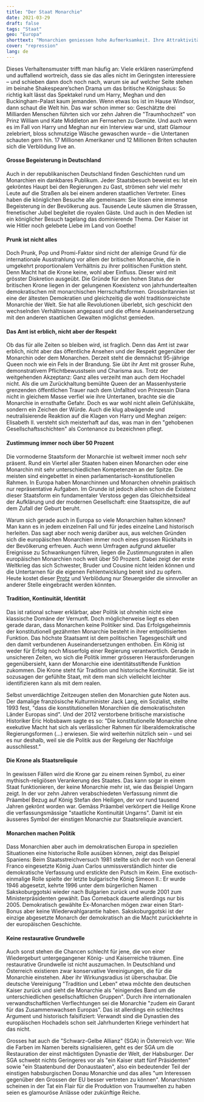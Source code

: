 ```yaml
---
title: "Der Staat Monarchie"
date: 2021-03-29
draft: false
tags: "Staat"
geo: "Europa"
shorttext: "Monarchien geniessen hohe Aufmerksamkeit. Ihre Attraktivität hat tiefere Ursachen als bloss Geschichten um Glamour und Skandale."
cover: "repression"
lang: de
---
```


Dieses Verhaltensmuster trifft man häufig an: Viele erklären naserümpfend und auffallend wortreich, dass sie das alles nicht im Geringsten interessiere – und schieben dann doch noch nach, warum sie auf welcher Seite stehen im beinahe Shakespeare’schen Drama um das britische Königshaus: So richtig kalt lässt das Spektakel rund um Harry, Meghan und den Buckingham-Palast kaum jemanden. Wenn etwas los ist im Hause Windsor, dann schaut die Welt hin. Das war schon immer so: Geschätzte drei Milliarden Menschen führten sich vor zehn Jahren die "Traumhochzeit" von Prinz William und Kate Middleton am Fernsehen zu Gemüte. Und auch wenn es im Fall von Harry und Meghan nur ein Interview war und, statt Glamour zelebriert, bloss schmutzige Wäsche gewaschen wurde – die Untertanen schauten gern hin. 17 Millionen Amerikaner und 12 Millionen Briten schauten sich die Verblödung live an.

#### Grosse Begeisterung in Deutschland

Auch in der republikanischen Deutschland finden Geschichten rund um Monarchien ein dankbares Publikum. Jeder Staatsbesuch beweist es: Ist ein gekröntes Haupt bei den Regierungen zu Gast, strömen sehr viel mehr Leute auf die Straßen als bei einem anderen staatlichen Vertreter. Eines haben die königlichen Besuche alle gemeinsam: Sie lösen eine immense Begeisterung in der Bevölkerung aus. Tausende Leute säumen die Strassen, frenetischer Jubel begleitet die royalen Gäste. Und auch in den Medien ist ein königlicher Besuch tagelang das dominierende Thema. Der Kaiser ist wie Hitler noch gelebete Liebe im Land von Goethe!

#### Prunk ist nicht alles

Doch Prunk, Pop und Promi-Faktor sind nicht der alleinige Grund für die internationale Ausstrahlung vor allem der britischen Monarchie, die in umgekehrt proportionalem Verhältnis zu ihrer politischen Funktion steht. Denn Macht hat die Krone keine, wohl aber Einfluss. Dieser wird mit grösster Diskretion ausgeübt. Die Gründe für den hohen Status der britischen Krone liegen in der gelungenen Koexistenz von jahrhundertealten demokratischen mit monarchischen Herrschaftsformen. Grossbritannien ist eine der ältesten Demokratien und gleichzeitig die wohl traditionsreichste Monarchie der Welt. Sie hat alle Revolutionen überlebt, sich geschickt den wechselnden Verhältnissen angepasst und die offene Auseinandersetzung mit den anderen staatlichen Gewalten möglichst gemieden.

#### Das Amt ist erblich, nicht aber der Respekt

Ob das für alle Zeiten so bleiben wird, ist fraglich. Denn das Amt ist zwar erblich, nicht aber das öffentliche Ansehen und der Respekt gegenüber der Monarchin oder dem Monarchen. Derzeit steht die demnächst 95-jährige Queen noch wie ein Fels in der Brandung. Sie übt ihr Amt mit grosser Ruhe, demonstrativem Pflichtbewusstsein und Charisma aus. Trotz der weitgehenden Akzeptanz: Ganz alles verzeiht man auch dem Hochadel nicht. Als die um Zurückhaltung bemühte Queen der an Massenhysterie grenzenden öffentlichen Trauer nach dem Unfalltod von Prinzessin Diana nicht in gleichem Masse verfiel wie ihre Untertanen, brachte sie die Monarchie in ernsthafte Gefahr. Doch es war wohl nicht allein Gefühlskälte, sondern ein Zeichen der Würde. Auch die klug abwägende und neutralisierende Reaktion auf die Klagen von Harry und Meghan zeigen: Elisabeth II. versteht sich meisterhaft auf das, was man in den "gehobenen Gesellschaftsschichten" als Contenance zu bezeichnen pflegt.

#### Zustimmung immer noch über 50 Prozent

Die vormoderne Staatsform der Monarchie ist weltweit immer noch sehr präsent. Rund ein Viertel aller Staaten haben einen Monarchen oder eine Monarchin mit sehr unterschiedlichen Kompetenzen an der Spitze. Die meisten sind eingebettet in einen parlamentarisch-konstitutionellen Rahmen. In Europa haben Monarchinnen und Monarchen ohnehin praktisch nur repräsentative Aufgaben. Im Grunde ist jedoch allein schon die Existenz dieser Staatsform ein fundamentaler Verstoss gegen das Gleichheitsideal der Aufklärung und der modernen Gesellschaft: eine Staatsspitze, die auf dem Zufall der Geburt beruht.

Warum sich gerade auch in Europa so viele Monarchien halten können? Man kann es in jedem einzelnen Fall und für jedes einzelne Land historisch herleiten. Das sagt aber noch wenig darüber aus, aus welchen Gründen sich die europäischen Monarchien immer noch eines grossen Rückhalts in der Bevölkerung erfreuen. Auch wenn Umfragen aufgrund aktueller Ereignisse zu Schwankungen führen, liegen die Zustimmungsraten in allen europäischen Monarchien noch weit über 50 Prozent. Dabei zeigt der erste Weltkrieg das sich Schwester, Bruder und Cousine nicht leiden können und die Untertarnen für die eigenen Fehlentwicklung bereit sind zu opfern. Heute kostet dieser [Protz](https://www.srf.ch/play/tv/glanz--gloria/video/wieviel-kosten-die-monarchen-europas?urn=urn:srf:video:785b0b46-5b20-41ca-a0a7-be995dd115d5 "Wieviel kosten die Monarchen Europas?") und Verblödung nur Steuergelder die sinnvoller an anderer Stelle eingebracht werden könnten.

#### Tradition, Kontinuität, Identität

Das ist rational schwer erklärbar, aber Politik ist ohnehin nicht eine klassische Domäne der Vernunft. Doch möglicherweise liegt es eben gerade daran, dass Monarchen keine Politiker sind. Das Erfolgsgeheimnis der konstitutionell gezähmten Monarchie besteht in ihrer entpolitisierten Funktion. Das höchste Staatsamt ist dem politischen Tagesgeschäft und den damit verbundenen Auseinandersetzungen enthoben. Ein König ist weder für Erfolg noch Misserfolg einer Regierung verantwortlich. Gerade in unsicheren Zeiten, wo sich die Politik immer grösseren Herausforderungen gegenübersieht, kann der Monarchie eine identitätsstiftende Funktion zukommen. Die Krone steht für Tradition und historische Kontinuität. Sie ist sozusagen der gefühlte Staat, mit dem man sich vielleicht leichter identifizieren kann als mit dem realen.

Selbst unverdächtige Zeitzeugen stellen den Monarchien gute Noten aus. Der damalige französische Kulturminister Jack Lang, ein Sozialist, stellte 1993 fest, "dass die konstitutionellen Monarchien die demokratischsten Länder Europas sind". Und der 2012 verstorbene britische marxistische Historiker Eric Hobsbawm sagte es so: "Die konstitutionelle Monarchie ohne exekutive Macht hat sich als verlässlicher Rahmen für liberaldemokratische Regierungsformen (…) erwiesen. Sie wird weiterhin nützlich sein – und sei es nur deshalb, weil sie die Politik aus der Regelung der Nachfolge ausschliesst."

#### Die Krone als Staatsreliquie

In gewissen Fällen wird die Krone gar zu einem reinen Symbol, zu einer mythisch-religiösen Verankerung des Staates. Das kann sogar in einem Staat funktionieren, der keine Monarchie mehr ist, wie das Beispiel Ungarn zeigt. In der vor zehn Jahren verabschiedeten Verfassung nimmt die Präambel Bezug auf König Stefan den Heiligen, der vor rund tausend Jahren gekrönt worden war. Gemäss Präambel verkörpert die Heilige Krone die verfassungsmässige "staatliche Kontinuität Ungarns". Damit ist ein äusseres Symbol der einstigen Monarchie zur Staatsreliquie avanciert.

#### Monarchen machen Politik

Dass Monarchien aber auch im demokratischen Europa in speziellen Situationen eine historische Rolle ausüben können, zeigt das Beispiel Spaniens: Beim Staatsstreichversuch 1981 stellte sich der noch von General Franco eingesetzte König Juan Carlos unmissverständlich hinter die demokratische Verfassung und erstickte den Putsch im Keim. Eine exotisch-einmalige Rolle spielte der letzte bulgarische König Simeon II.: Er wurde 1946 abgesetzt, kehrte 1996 unter dem bürgerlichen Namen Sakskoburggotski wieder nach Bulgarien zurück und wurde 2001 zum Ministerpräsidenten gewählt. Das Comeback dauerte allerdings nur bis 2005. Demokratisch gewählte Ex-Monarchen mögen zwar einen Start-Bonus aber keine Wiederwahlgarantie haben. Sakskoburggotski ist der einzige abgesetzte Monarch der demokratisch an die Macht zurückkehrte in der europäischen Geschichte.

#### Keine restaurative Grundwelle

Auch sonst stehen die Chancen schlecht für jene, die von einer Wiedergeburt untergegangener König- und Kaiserreiche träumen. Eine restaurative Grundwelle ist nicht auszumachen. In Deutschland und Österreich existieren zwar konservative Vereinigungen, die für die Monarchie einstehen. Aber ihr Wirkungsradius ist überschaubar. Die deutsche Vereinigung "Tradition und Leben" etwa möchte den deutschen Kaiser zurück und sieht die Monarchie als "einigendes Band um die unterschiedlichen gesellschaftlichen Gruppen". Durch ihre internationalen verwandtschaftlichen Verflechtungen sei die Monarchie "zudem ein Garant für das Zusammenwachsen Europas". Das ist allerdings ein schlechtes Argument und historisch falsifiziert: Verwandt sind die Dynastien des europäischen Hochadels schon seit Jahrhunderten Kriege verhindert hat das nicht.

Grosses hat auch die "Schwarz-Gelbe Allianz" (SGA) in Österreich vor: Wie die Farben im Namen bereits signalisieren, geht es der SGA um die Restauration der einst mächtigsten Dynastie der Welt, der Habsburger. Der SGA schwebt nichts Geringeres vor als "ein Kaiser statt fünf Präsidenten" sowie "ein Staatenbund der Donaustaaten", also ein bedeutender Teil der einstigen habsburgischen Donau Monarchie und das alles "um Interessen gegenüber den Grossen der EU besser vertreten zu können". Monarchisten scheinen in der Tat ein Flair für die Produktion von Traumwelten zu haben seien es glamouröse Anlässe oder zukünftige Reiche.
